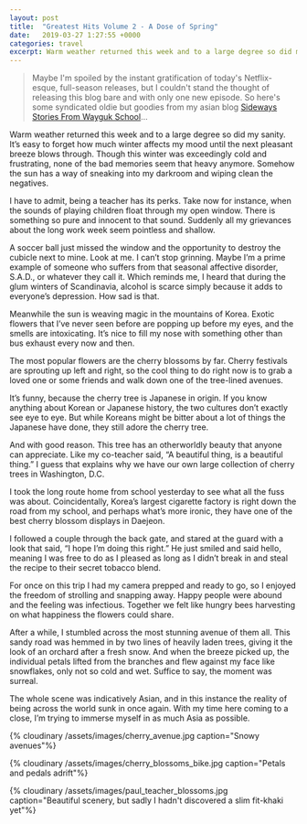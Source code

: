 ```yaml
---
layout: post
title:  "Greatest Hits Volume 2 - A Dose of Spring"
date:   2019-03-27 1:27:55 +0000
categories: travel
excerpt: Warm weather returned this week and to a large degree so did my sanity. It’s easy to forget how much winter affects my mood until the next pleasant breeze blows through. Though this winter was exceedingly cold and frustrating, none of the bad memories seem that heavy anymore. Somehow the sun has a way of sneaking into my darkroom and wiping clean the negatives.
---
```


>Maybe I'm spoiled by the instant gratification of today's Netflix-esque, full-season releases, but I couldn't stand the thought of releasing this blog bare and with only one new episode. So here's some syndicated oldie but goodies from my asian blog [Sideways Stories From Wayguk School](https://sidewaysstories.wordpress.com/)...

Warm weather returned this week and to a large degree so did my sanity. It’s easy to forget how much winter affects my mood until the next pleasant breeze blows through. Though this winter was exceedingly cold and frustrating, none of the bad memories seem that heavy anymore. Somehow the sun has a way of sneaking into my darkroom and wiping clean the negatives.

I have to admit, being a teacher has its perks. Take now for instance, when the sounds of playing children float through my open window. There is something so pure and innocent to that sound. Suddenly all my grievances about the long work week seem pointless and shallow.

A soccer ball just missed the window and the opportunity to destroy the cubicle next to mine.  Look at me. I can’t stop grinning. Maybe I’m a prime example of someone who suffers from that seasonal affective disorder, S.A.D., or whatever they call it. Which reminds me, I heard that during the glum winters of Scandinavia, alcohol is scarce simply because it adds to everyone’s depression. How sad is that.

Meanwhile the sun is weaving magic in the mountains of Korea. Exotic flowers that I’ve never seen before are popping up before my eyes, and the smells are intoxicating. It’s nice to fill my nose with something other than bus exhaust every now and then.

The most popular flowers are the cherry blossoms by far. Cherry festivals are sprouting up left and right, so the cool thing to do right now is to grab a loved one or some friends and walk down one of the tree-lined avenues.

It’s funny, because the cherry tree is Japanese in origin. If you know anything about Korean or Japanese history, the two cultures don’t exactly see eye to eye. But while Koreans might be bitter about a lot of things the Japanese have done, they still adore the cherry tree.

And with good reason. This tree has an otherworldly beauty that anyone can appreciate. Like my co-teacher said, “A beautiful thing, is a beautiful thing.” I guess that explains why we have our own large collection of cherry trees in Washington, D.C.

I took the long route home from school yesterday to see what all the fuss was about. Coincidentally, Korea’s largest cigarette factory is right down the road from my school, and perhaps what’s more ironic, they have one of the best cherry blossom displays in Daejeon.

I followed a couple through the back gate, and stared at the guard with a look that said, “I hope I’m doing this right.” He just smiled and said hello, meaning I was free to do as I pleased as long as I didn’t break in and steal the recipe to their secret tobacco blend.

For once on this trip I had my camera prepped and ready to go, so I enjoyed the freedom of strolling and snapping away. Happy people were abound and the feeling was infectious. Together we felt like hungry bees harvesting on what happiness the flowers could share.

After a while, I stumbled across the most stunning avenue of them all. This sandy road was hemmed in by two lines of heavily laden trees, giving it the look of an orchard after a fresh snow. And when the breeze picked up, the individual petals lifted from the branches and flew against my face like snowflakes, only not so cold and wet. Suffice to say, the moment was surreal.

The whole scene was indicatively Asian, and in this instance the reality of  being across the world sunk in once again. With my time here coming to a close, I’m trying to immerse myself in as much Asia as possible.

{% cloudinary /assets/images/cherry_avenue.jpg caption="Snowy avenues"%}

{% cloudinary /assets/images/cherry_blossoms_bike.jpg caption="Petals and pedals adrift"%}

{% cloudinary /assets/images/paul_teacher_blossoms.jpg caption="Beautiful scenery, but sadly I hadn't discovered a slim fit-khaki yet"%}


